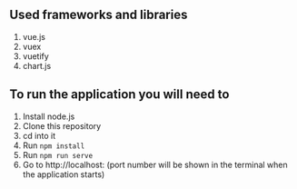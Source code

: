 ## Used frameworks and libraries 
1. vue.js
2. vuex
3. vuetify
4. chart.js

## To run the application you will need to
1. Install node.js
2. Clone this repository
3. cd into it 
4. Run ```npm install```
5. Run ```npm run serve```
6. Go to http://localhost:<port> (port number will be shown in the terminal when the application starts)
